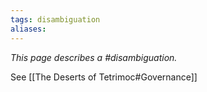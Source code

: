 ```yaml
---
tags: disambiguation
aliases:
---
```


*This page describes a #disambiguation.*

See [[The Deserts of Tetrimoc#Governance]]

